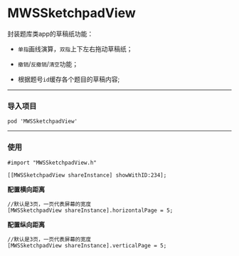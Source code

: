 # MWSSketchpadView
封装题库类app的草稿纸功能：

- `单指`画线演算，`双指`上下左右拖动草稿纸；

- `撤销`/`反撤销`/`清空`功能；

- 根据题号`id`缓存各个题目的草稿内容;

---
### 导入项目
`pod 'MWSSketchpadView'`

---
### 使用
`#import "MWSSketchpadView.h"`

`[[MWSSketchpadView shareInstance] showWithID:234];`

**配置横向距离**

```
//默认是3页，一页代表屏幕的宽度
[MWSSketchpadView shareInstance].horizontalPage = 5;
```

**配置纵向距离**

```
//默认是3页，一页代表屏幕的宽度
[MWSSketchpadView shareInstance].verticalPage = 5;
```
